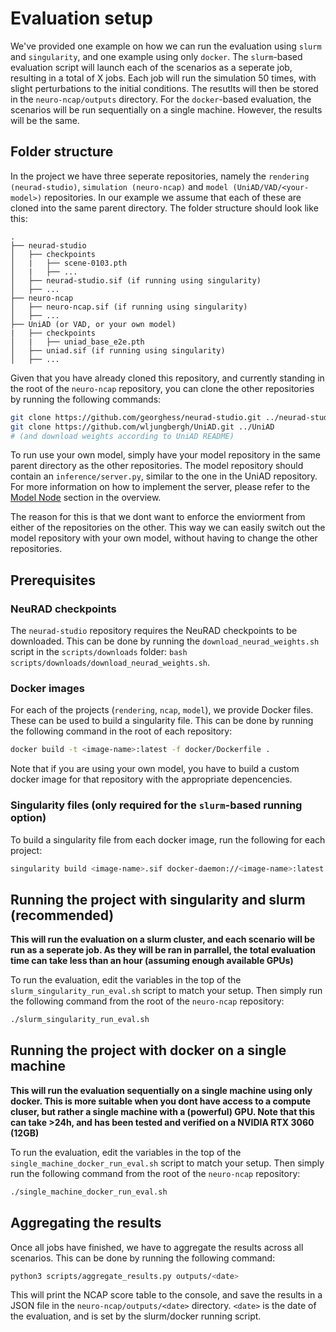 # Evaluation setup
We've provided one example on how we can run the evaluation using `slurm` and `singularity`, and one example using only `docker`. The `slurm`-based evaluation script will launch each of the scenarios as a seperate job, resulting in a total of X jobs. Each job will run the simulation 50 times, with slight perturbations to the initial conditions. The resutlts will then be stored in the `neuro-ncap/outputs` directory. For the `docker`-based evaluation, the scenarios will be run sequentially on a single machine. However, the results will be the same.

## Folder structure
In the project we have three seperate repositories, namely the `rendering (neurad-studio)`, `simulation (neuro-ncap)` and `model (UniAD/VAD/<your-model>)` repositories. In our example we assume that each of these are cloned into the same parent directory. The folder structure should look like this:

```
.
├── neurad-studio
│   ├── checkpoints
│   |   ├── scene-0103.pth
│   |   ├── ...
│   ├── neurad-studio.sif (if running using singularity)
│   ├── ...
├── neuro-ncap
│   ├── neuro-ncap.sif (if running using singularity)
│   ├── ...
├── UniAD (or VAD, or your own model)
|   ├── checkpoints
│   |   ├── uniad_base_e2e.pth
│   ├── uniad.sif (if running using singularity)
│   ├── ...
```

Given that you have already cloned this repository, and currently standing in the root of the `neuro-ncap` repository, you can clone the other repositories by running the following commands:

```bash
git clone https://github.com/georghess/neurad-studio.git ../neurad-studio
git clone https://github.com/wljungbergh/UniAD.git ../UniAD
# (and download weights according to UniAD README)
```

To run use your own model, simply have your model repository in the same parent directory as the other repositories. The model repository should contain an `inference/server.py`, similar to the one in the UniAD repository. For more information on how to implement the server, please refer to the [Model Node](../docs/OVERVIEW.md#model-node) section in the overview.

The reason for this is that we dont want to enforce the enviorment from either of the repositories on the other. This way we can easily switch out the model repository with your own model, without having to change the other repositories.

## Prerequisites

### NeuRAD checkpoints
The `neurad-studio` repository requires the NeuRAD checkpoints to be downloaded. This can be done by running the `download_neurad_weights.sh` script in the `scripts/downloads` folder: `bash scripts/downloads/download_neurad_weights.sh`.

### Docker images
For each of the projects (`rendering`, `ncap`, `model`), we provide Docker files. These can be used to build a singularity file. This can be done by running the following command in the root of each repository:
```bash
docker build -t <image-name>:latest -f docker/Dockerfile .
```
Note that if you are using your own model, you have to build a custom docker image for that repository with the appropriate depencencies.

### Singularity files (only required for the `slurm`-based running option)
To build a singularity file from each docker image, run the following for each project:
```bash
singularity build <image-name>.sif docker-daemon://<image-name>:latest
```

## Running the project with singularity and slurm (recommended)
**This will run the evaluation on a slurm cluster, and each scenario will be run as a seperate job. As they will be ran in parrallel, the total evaluation time can take less than an hour (assuming enough available GPUs)**

To run the evaluation, edit the variables in the top of the `slurm_singularity_run_eval.sh` script to match your setup. Then simply run the following command from the root of the `neuro-ncap` repository:

```bash
./slurm_singularity_run_eval.sh
```

## Running the project with docker on a single machine
**This will run the evaluation sequentially on a single machine using only docker. This is more suitable when you dont have access to a compute cluser, but rather a single machine with a (powerful) GPU. Note that this can take >24h, and has been tested and verified on a NVIDIA RTX 3060 (12GB)**

To run the evaluation, edit the variables in the top of the `single_machine_docker_run_eval.sh` script to match your setup. Then simply run the following command from the root of the `neuro-ncap` repository:

```bash
./single_machine_docker_run_eval.sh
```

## Aggregating the results

Once all jobs have finished, we have to aggregate the results across all scenarios. This can be done by running the following command:

```bash
python3 scripts/aggregate_results.py outputs/<date>
```

This will print the NCAP score table to the console, and save the results in a JSON file in the `neuro-ncap/outputs/<date>` directory. `<date>` is the date of the evaluation, and is set by the slurm/docker running script.
